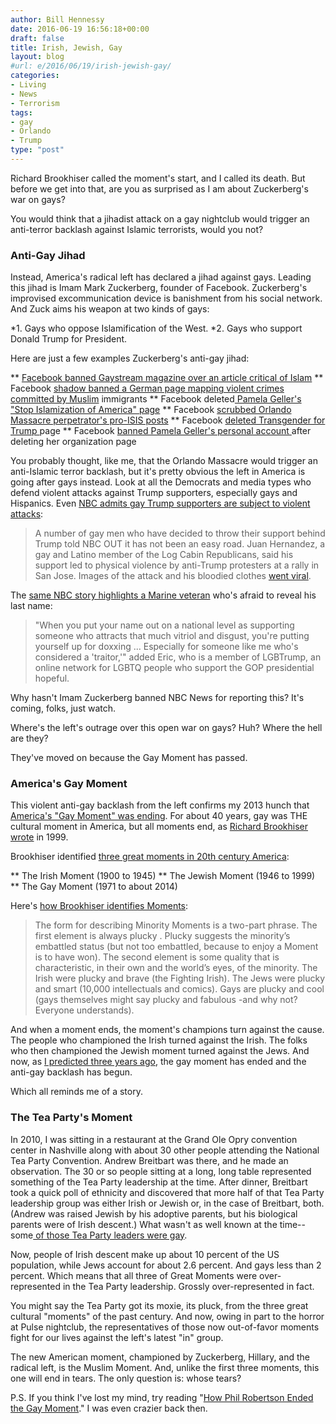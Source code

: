 ```yaml
---
author: Bill Hennessy
date: 2016-06-19 16:56:18+00:00
draft: false
title: Irish, Jewish, Gay
layout: blog
#url: e/2016/06/19/irish-jewish-gay/
categories:
- Living
- News
- Terrorism
tags:
- gay
- Orlando
- Trump
type: "post"
---
```


Richard Brookhiser called the moment's start, and I called its death. But before we get into that, are you as surprised as I am about Zuckerberg's war on gays?

You would think that a jihadist attack on a gay nightclub would trigger an anti-terror backlash against Islamic terrorists, would you not?



### Anti-Gay Jihad



Instead, America's radical left has declared a jihad against gays. Leading this jihad is Imam Mark Zuckerberg, founder of Facebook. Zuckerberg's improvised excommunication device is banishment from his social network. And Zuck aims his weapon at two kinds of gays:




*1. Gays who oppose Islamification of the West.
*2. Gays who support Donald Trump for President.


Here are just a few examples Zuckerberg's anti-gay jihad:


** [Facebook banned Gaystream magazine over an article critical of Islam](https://www.breitbart.com/london/2016/06/17/facebook-bans-gay-magazine-critical-islam/)
** Facebook [shadow banned a German page mapping violent crimes committed by Muslim](https://www.breitbart.com/tech/2016/06/16/facebook-shadowbans-page-mapping-migrant-refugee-crimes/) immigrants
** Facebook deleted[ Pamela Geller's "Stop Islamization of America" page](https://www.breitbart.com/tech/2016/06/12/facebook-deletes-pamela-gellers-stop-islamization-america-page-orlando-attack/)
** Facebook [scrubbed Orlando Massacre perpetrator's pro-ISIS posts](https://www.breitbart.com/tech/2016/06/16/long-facebook-take-spot-omar-mateens-terrorist-threat/)
** Facebook [deleted Transgender for Trump ](https://www.breitbart.com/tech/2016/06/17/facebook-shuts-transgender-trump-facebook-page/)page
** Facebook [banned Pamela Geller's personal account ](https://www.breitbart.com/tech/2016/06/12/facebook-doubles-bans-pamela-geller-criticizing-islam/)after deleting her organization page


You probably thought, like me, that the Orlando Massacre would trigger an anti-Islamic terror backlash, but it's pretty obvious the left in America is going after gays instead. Look at all the Democrats and media types who defend violent attacks against Trump supporters, especially gays and Hispanics. Even [NBC admits gay Trump supporters are subject to violent attacks](https://www.nbcnews.com/feature/nbc-out/lgbtrump-gay-men-voting-donald-trump-n594691):



> A number of gay men who have decided to throw their support behind Trump told NBC OUT it has not been an easy road. Juan Hernandez, a gay and Latino member of the Log Cabin Republicans, said his support led to physical violence by anti-Trump protesters at a rally in San Jose. Images of the attack and his bloodied clothes [went viral](https://www.washingtonpost.com/posteverything/wp/2016/06/10/im-voting-for-donald-trump-so-i-went-to-see-him-speak-protesters-broke-my-nose/).



The [same NBC story highlights a Marine veteran](https://www.nbcnews.com/feature/nbc-out/lgbtrump-gay-men-voting-donald-trump-n594691) who's afraid to reveal his last name:



> "When you put your name out on a national level as supporting someone who attracts that much vitriol and disgust, you're putting yourself up for doxxing ... Especially for someone like me who's considered a 'traitor,'" added Eric, who is a member of LGBTrump, an online network for LGBTQ people who support the GOP presidential hopeful.



Why hasn't Imam Zuckerberg banned NBC News for reporting this? It's coming, folks, just watch.

Where's the left's outrage over this open war on gays? Huh? Where the hell are they?

They've moved on because the Gay Moment has passed.



### America's Gay Moment



This violent anti-gay backlash from the left confirms my 2013 hunch that [America's "Gay Moment" was ending](https://hennessysview.com/2013/12/21/phil-robertson-duck-dynasty-ae-killed-gay-moment/). For about 40 years, gay was THE cultural moment in America, but all moments end, as [Richard Brookhiser wrote](https://observer.com/1997/12/a-gay-moment-but-this-too-shall-pass/) in 1999.

Brookhiser identified [three great moments in 20th century America](https://observer.com/1997/12/a-gay-moment-but-this-too-shall-pass/):




** The Irish Moment (1900 to 1945)
** The Jewish Moment (1946 to 1999)
** The Gay Moment (1971 to about 2014)


Here's [how Brookhiser identifies Moments](https://observer.com/1997/12/a-gay-moment-but-this-too-shall-pass/):



> The form for describing Minority Moments is a two-part phrase. The first element is always plucky . Plucky suggests the minority’s embattled status (but not too embattled, because to enjoy a Moment is to have won). The second element is some quality that is characteristic, in their own and the world’s eyes, of the minority. The Irish were plucky and brave (the Fighting Irish). The Jews were plucky and smart (10,000 intellectuals and comics). Gays are plucky and cool (gays themselves might say plucky and fabulous -and why not? Everyone understands).



And when a moment ends, the moment's champions turn against the cause. The people who championed the Irish turned against the Irish. The folks who then championed the Jewish moment turned against the Jews. And now, as [I predicted three years ago](https://hennessysview.com/2013/12/21/phil-robertson-duck-dynasty-ae-killed-gay-moment/), the gay moment has ended and the anti-gay backlash has begun.

Which all reminds me of a story.



### The Tea Party's Moment



In 2010, I was sitting in a restaurant at the Grand Ole Opry convention center in Nashville along with about 30 other people attending the National Tea Party Convention. Andrew Breitbart was there, and he made an observation. The 30 or so people sitting at a long, long table represented something of the Tea Party leadership at the time. After dinner, Breitbart took a quick poll of ethnicity and discovered that more half of that Tea Party leadership group was either Irish or Jewish or, in the case of Breitbart, both. (Andrew was raised Jewish by his adoptive parents, but his biological parents were of Irish descent.) What wasn't as well known at the time--some[ of those Tea Party leaders were gay](https://www.thegatewaypundit.com/2016/06/must-see-jim-hoft-comes-goes-off-takes-gay-leaders-idiotic-attacks-donald-trump/).

Now, people of Irish descent make up about 10 percent of the US population, while Jews account for about 2.6 percent. And gays less than 2 percent. Which means that all three of Great Moments were over-represented in the Tea Party leadership. Grossly over-represented in fact.

You might say the Tea Party got its moxie, its pluck, from the three great cultural "moments" of the past century. And now, owing in part to the horror at Pulse nightclub, the representatives of those now out-of-favor moments fight for our lives against the left's latest "in" group.

The new American moment, championed by Zuckerberg, Hillary, and the radical left, is the Muslim Moment. And, unlike the first three moments, this one will end in tears. The only question is: whose tears?

P.S. If you think I've lost my mind, try reading "[How Phil Robertson Ended the Gay Moment](https://hennessysview.com/2013/12/21/phil-robertson-duck-dynasty-ae-killed-gay-moment/)." I was even crazier back then.
